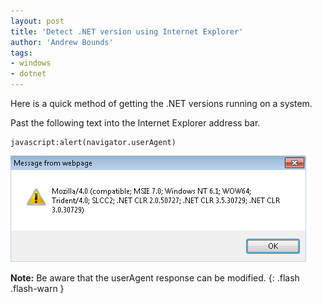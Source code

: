 ```yaml
---
layout: post
title: 'Detect .NET version using Internet Explorer'
author: 'Andrew Bounds'
tags:
- windows
- dotnet
---
```


Here is a quick method of getting the .NET versions running on a system.

Past the following text into the Internet Explorer address bar.

    javascript:alert(navigator.userAgent)

![useragent](/assets/img/useragent.png)

__Note:__ Be aware that the userAgent response can be modified.
{: .flash .flash-warn }

